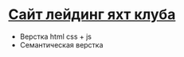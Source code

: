 # [Сайт лейдинг яхт клуба](https://igorrichter.github.io/sail-club/)
- Верстка html css + js
- Семантическая верстка
